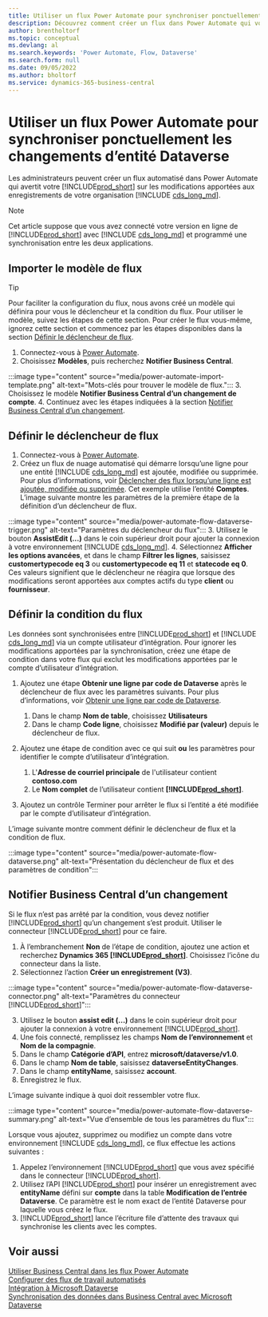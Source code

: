 ```yaml
---
title: Utiliser un flux Power Automate pour synchroniser ponctuellement les changements d’entité Dataverse
description: Découvrez comment créer un flux dans Power Automate qui vous alertera lorsqu’une entité est modifiée dans l’environnement Dataverse.
author: brentholtorf
ms.topic: conceptual
ms.devlang: al
ms.search.keywords: 'Power Automate, Flow, Dataverse'
ms.search.form: null
ms.date: 09/05/2022
ms.author: bholtorf
ms.service: dynamics-365-business-central
---
```

# Utiliser un flux Power Automate pour synchroniser ponctuellement les changements d’entité Dataverse

Les administrateurs peuvent créer un flux automatisé dans Power Automate qui avertit votre [!INCLUDE[prod_short](includes/prod_short.md)] sur les modifications apportées aux enregistrements de votre organisation [!INCLUDE [cds_long_md](includes/cds_long_md.md)].

> [!NOTE]
> Cet article suppose que vous avez connecté votre version en ligne de [!INCLUDE[prod_short](includes/prod_short.md)] avec [!INCLUDE [cds_long_md](includes/cds_long_md.md)] et programmé une synchronisation entre les deux applications.

## Importer le modèle de flux

> [!TIP]
> Pour faciliter la configuration du flux, nous avons créé un modèle qui définira pour vous le déclencheur et la condition du flux. Pour utiliser le modèle, suivez les étapes de cette section. Pour créer le flux vous-même, ignorez cette section et commencez par les étapes disponibles dans la section [Définir le déclencheur de flux](#define-the-flow-trigger).

1. Connectez-vous à [Power Automate](https://powerautomate.microsoft.com).
2. Choisissez **Modèles**, puis recherchez **Notifier Business Central**.

:::image type="content" source="media/power-automate-import-template.png" alt-text="Mots-clés pour trouver le modèle de flux.":::
3. Choisissez le modèle **Notifier Business Central d’un changement de compte**.
4. Continuez avec les étapes indiquées à la section [Notifier Business Central d’un changement](#notify-business-central-about-a-change).

## Définir le déclencheur de flux

1. Connectez-vous à [Power Automate](https://flow.microsoft.com).
2. Créez un flux de nuage automatisé qui démarre lorsqu’une ligne pour une entité [!INCLUDE [cds_long_md](includes/cds_long_md.md)] est ajoutée, modifiée ou supprimée. Pour plus d’informations, voir [Déclencher des flux lorsqu’une ligne est ajoutée, modifiée ou supprimée](/power-automate/dataverse/create-update-delete-trigger). Cet exemple utilise l’entité **Comptes**. L’image suivante montre les paramètres de la première étape de la définition d’un déclencheur de flux.

:::image type="content" source="media/power-automate-flow-dataverse-trigger.png" alt-text="Paramètres du déclencheur du flux":::
3. Utilisez le bouton **AssistEdit (...)** dans le coin supérieur droit pour ajouter la connexion à votre environnement [!INCLUDE [cds_long_md](includes/cds_long_md.md)].
4. Sélectionnez **Afficher les options avancées**, et dans le champ **Filtrer les lignes**, saisissez **customertypecode eq 3** ou **customertypecode eq 11** et **statecode eq 0**. Ces valeurs signifient que le déclencheur ne réagira que lorsque des modifications seront apportées aux comptes actifs du type **client** ou **fournisseur**.

## Définir la condition du flux

Les données sont synchronisées entre [!INCLUDE[prod_short](includes/prod_short.md)] et [!INCLUDE [cds_long_md](includes/cds_long_md.md)] via un compte utilisateur d’intégration. Pour ignorer les modifications apportées par la synchronisation, créez une étape de condition dans votre flux qui exclut les modifications apportées par le compte d’utilisateur d’intégration.  

1. Ajoutez une étape **Obtenir une ligne par code de Dataverse** après le déclencheur de flux avec les paramètres suivants. Pour plus d’informations, voir [Obtenir une ligne par code de Dataverse](/power-automate/dataverse/get-row-id).

    1. Dans le champ **Nom de table**, choisissez **Utilisateurs**
    2. Dans le champ **Code ligne**, choisissez **Modifié par (valeur)** depuis le déclencheur de flux.  

2. Ajoutez une étape de condition avec ce qui suit **ou** les paramètres pour identifier le compte d’utilisateur d’intégration.
    1. L'**Adresse de courriel principale** de l'utilisateur contient **contoso.com**
    2. Le **Nom complet** de l’utilisateur contient **[!INCLUDE[prod_short](includes/prod_short.md)]**.

3. Ajoutez un contrôle Terminer pour arrêter le flux si l’entité a été modifiée par le compte d’utilisateur d’intégration.

L’image suivante montre comment définir le déclencheur de flux et la condition de flux.

:::image type="content" source="media/power-automate-flow-dataverse.png" alt-text="Présentation du déclencheur de flux et des paramètres de condition":::

## Notifier Business Central d’un changement

Si le flux n’est pas arrêté par la condition, vous devez notifier [!INCLUDE[prod_short](includes/prod_short.md)] qu’un changement s’est produit. Utiliser le connecteur [!INCLUDE[prod_short](includes/prod_short.md)] pour ce faire.

1. À l’embranchement **Non** de l’étape de condition, ajoutez une action et recherchez **Dynamics 365 [!INCLUDE[prod_short](includes/prod_short.md)]**. Choisissez l’icône du connecteur dans la liste.
2. Sélectionnez l’action **Créer un enregistrement (V3)**.

:::image type="content" source="media/power-automate-flow-dataverse-connector.png" alt-text="Paramètres du connecteur [!INCLUDE[prod_short](includes/prod_short.md)]":::

3. Utilisez le bouton **assist edit (...)** dans le coin supérieur droit pour ajouter la connexion à votre environnement [!INCLUDE[prod_short](includes/prod_short.md)].
4. Une fois connecté, remplissez les champs **Nom de l’environnement** et **Nom de la compagnie**.
5. Dans le champ **Catégorie d’API**, entrez **microsoft/dataverse/v1.0**.
6. Dans le champ **Nom de table**, saisissez **dataverseEntityChanges**.
7. Dans le champ **entityName**, saisissez **account**.
8. Enregistrez le flux.

L’image suivante indique à quoi doit ressembler votre flux.

:::image type="content" source="media/power-automate-flow-dataverse-summary.png" alt-text="Vue d’ensemble de tous les paramètres du flux":::

Lorsque vous ajoutez, supprimez ou modifiez un compte dans votre environnement [!INCLUDE [cds_long_md](includes/cds_long_md.md)], ce flux effectue les actions suivantes :

1. Appelez l’environnement [!INCLUDE[prod_short](includes/prod_short.md)] que vous avez spécifié dans le connecteur [!INCLUDE[prod_short](includes/prod_short.md)].
2. Utilisez l’API [!INCLUDE[prod_short](includes/prod_short.md)] pour insérer un enregistrement avec **entityName** défini sur **compte** dans la table **Modification de l’entrée Dataverse**. Ce paramètre est le nom exact de l’entité Dataverse pour laquelle vous créez le flux.
3. [!INCLUDE[prod_short](includes/prod_short.md)] lance l’écriture file d’attente des travaux qui synchronise les clients avec les comptes.

## Voir aussi

[Utiliser Business Central dans les flux Power Automate](across-how-use-financials-data-source-flow.md)  
[Configurer des flux de travail automatisés](/dynamics365/business-central/dev-itpro/powerplatform/automate-workflows)  
[Intégration à Microsoft Dataverse](admin-common-data-service.md)  
[Synchronisation des données dans Business Central avec Microsoft Dataverse](admin-synchronizing-business-central-and-sales.md)  
